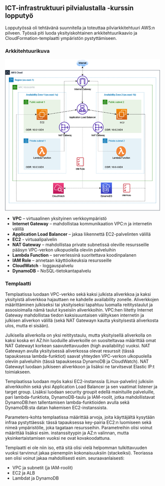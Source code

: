 ## ICT-infrastruktuuri pilvialustalla -kurssin lopputyö

Lopputyössä oli tehtävänä suunnitella ja toteuttaa pilviarkkitehtuuri AWS:n pilveen. Työssä piti luoda yksityiskohtainen arkkitehtuurikaavio ja CloudFormation-templaatti ympäristön pystyttämiseen.

### Arkkitehtuurikuva

<img src="/ict_infra_drawio.png">

- **VPC** – virtuaalinen yksityinen verkkoympäristö
- **Internet Gateway** – mahdollistaa kommunikaation VPC:n ja internetin välillä
- **Application Load Balancer** – jakaa liikennettä EC2-palvelinten välillä
- **EC2** - virtuaalipalvelin
- **NAT Gateway** – mahdollistaa private subnetissä oleville resursseille pääsyn VPC-verkon ulkopuolella oleviin palveluihin
- **Lambda Function** – serverlessinä suoritettava koodinpalanen
- **IAM Role** – annetaan käyttöoikeuksia resursseille
- **CloudWatch** - loggauspalvelu
- **DynamoDB** – NoSQL-tietokantapalvelu

### Templaatti

Templaatissa luodaan VPC-verkko sekä kaksi julkista aliverkkoa ja kaksi yksityistä aliverkkoa hajauttaen ne kahdelle availability zonelle. Aliverkkojen määrittäminen julkiseksi tai yksityiseksi tapahtuu luomalla reititystaulut ja assosioimalla nämä taulut kyseisiin aliverkkoihin. VPC:hen liitetty Internet Gateway mahdollistaa tiedon kaksisuuntaisen välityksen internetin ja julkisen aliverkon välillä (sekä NAT Gatewayn kautta yksityisestä aliverkosta ulos, mutta ei sisään).

Julkisella aliverkolla on yksi reititystaulu, mutta yksityisellä aliverkolla on kaksi koska eri AZ:hin luoduille aliverkoille on suositeltavaa määrittää omat NAT Gatewayt korkean saavutettavuuden (high availability) vuoksi. NAT Gatewayn avulla yksityisessä aliverkossa olevat resurssit (tässä tapauksessa lambda-funktiot) saavat yhteyden VPC-verkon ulkopuolella oleviin palveluihin (tässä tapauksessa DynamoDB ja CloudWatch). NAT Gatewayt luodaan julkiseen aliverkkoon ja lisäksi ne tarvitsevat Elastic IP:t toimiakseen.

Templaatissa luodaan myös kaksi EC2-instanssia (Linux-palvelin) julkisiin aliverkkoihin sekä yksi Application Load Balancer ja sen vaatimat listener ja target group. Lisäksi luodaan security groupit edellä mainituille palveluille, pari lambda-funktiota, DynamoDB-taulu ja IAM-roolit, jotka mahdollistavat DynamoDB:hen tallentamisen lambda-funktioiden avulla sekä DynamoDB:sta datan hakemisen EC2-instanssista.

Parameters-kohta templaatissa määrittää arvoja, joita käyttäjältä kysytään infraa
pystyttäessä: tässä tapauksessa key-pairia EC2:n luomiseen sekä nimeä ympäristölle, joka tagataan resursseihin. Parametreihin olisi voinut määrittää lisäksi esim. instanssityypin ja AZ:n valinnan, mutta yksinkertaistamisen vuoksi ne ovat kovakoodattuna.

Templaatti ei ole niin iso, että sitä olisi vielä helpomman tulkittavuuden vuoksi tarvinnut jakaa pienempiin kokonaisuuksiin (stackeiksi). Teoriassa sen olisi voinut jakaa mahdollisesti esim. seuraavanlaisesti:

- VPC ja subnetit (ja IAM-roolit)
- EC2 ja ALB
- Lambdat ja DynamoDB
